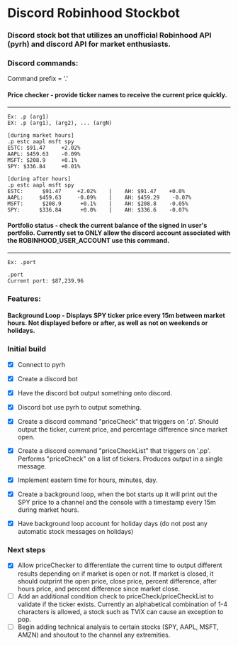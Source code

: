 # Discord Robinhood Stockbot
### Discord stock bot that utilizes an unofficial Robinhood API (pyrh) and discord API for market enthusiasts. 

### Discord commands:

Command prefix = '.'

#### Price checker - provide ticker names to receive the current price quickly.
***********
    Ex: .p (arg1)
    EX: .p (arg1), (arg2), ... (argN)

    [during market hours]
    .p estc aapl msft spy 
    ESTC: $91.47     +2.02%
    AAPL: $459.63    -0.09%
    MSFT: $208.9     +0.1%
    SPY: $336.84     +0.01%

    [during after hours]
    .p estc aapl msft spy
    ESTC:      $91.47     +2.02%    |    AH: $91.47    +0.0%
    AAPL:     $459.63     -0.09%    |    AH: $459.29    -0.07%
    MSFT:      $208.9      +0.1%    |    AH: $208.8    -0.05%
    SPY:      $336.84      +0.0%    |    AH: $336.6    -0.07%

#### Portfolio status - check the current balance of the signed in user's portfolio. Currently set to ONLY allow the discord account associated with the ROBINHOOD_USER_ACCOUNT use this command. 
***********
    Ex: .port 

    .port 
    Current port: $87,239.96

### Features:

#### Background Loop - Displays SPY ticker price every 15m between market hours. Not displayed before or after, as well as not on weekends or holidays. 


### Initial build

- [x] Connect to pyrh
- [x] Create a discord bot
- [x] Have the discord bot output something onto discord.
- [x] Discord bot use pyrh to output something.
- [x] Create a discord command "priceCheck" that triggers on '.p'. Should output the ticker, current price, and percentage difference since market open. 
- [x] Create a discord command "priceCheckList" that triggers on '.pp'. Performs "priceCheck" on a list of tickers. Produces output in a single message. 
- [x] Implement eastern time for hours, minutes, day.
- [x] Create a background loop, when the bot starts up it will print out the SPY price to a channel and the console with a timestamp every 15m during market hours.
- [x] Have background loop account for holiday days (do not post any automatic stock messages on holidays)


### Next steps

- [x] Allow priceChecker to differentiate the current time to output different results depending on if market is open or not. If market is closed, it should outprint the open price, close price, percent difference, after hours price, and percent difference since market close. 
- [ ] Add an additional condition check to priceCheck/priceCheckList to validate if the ticker exists. Currently an alphabetical combination of 1-4 characters is allowed, a stock such as TVIX can cause an exception to pop. 
- [ ] Begin adding technical analysis to certain stocks (SPY, AAPL, MSFT, AMZN) and shoutout to the channel any extremities. 
